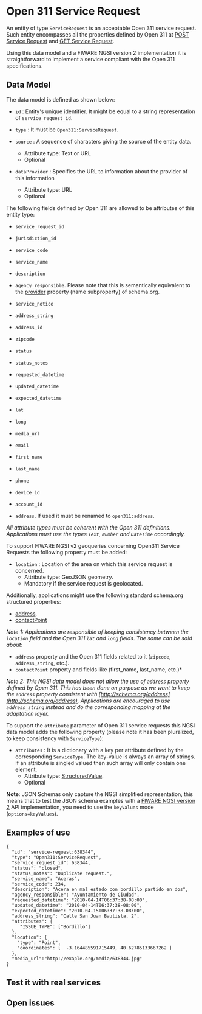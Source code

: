 # Open 311 Service Request

An entity of type `ServiceRequest` is an acceptable Open 311 service request.
Such entity encompasses all the properties defined by Open 311 at
[POST Service Request](http://wiki.open311.org/GeoReport_v2/#post-service-request)
and
[GET Service Request](http://wiki.open311.org/GeoReport_v2/#get-service-request).

Using this data model and a FIWARE NGSI version 2 implementation it is
straightforward to implement a service compliant with the Open 311
specifications.

## Data Model

The data model is defined as shown below:

-   `id` : Entity's unique identifier. It might be equal to a string
    representation of `service_request_id`.

-   `type` : It must be `Open311:ServiceRequest`.

-   `source` : A sequence of characters giving the source of the entity data.

    -   Attribute type: Text or URL
    -   Optional

-   `dataProvider` : Specifies the URL to information about the provider of this
    information
    -   Attribute type: URL
    -   Optional

The following fields defined by Open 311 are allowed to be attributes of this
entity type:

-   `service_request_id`

-   `jurisdiction_id`

-   `service_code`

-   `service_name`

-   `description`

-   `agency_responsible`. Please note that this is semantically equivalent to
    the [provider](http://schema.org/provider) property (name subproperty) of
    schema.org.

-   `service_notice`

-   `address_string`

-   `address_id`

-   `zipcode`

-   `status`

-   `status_notes`

-   `requested_datetime`

-   `updated_datetime`

-   `expected_datetime`

-   `lat`

-   `long`

-   `media_url`

-   `email`

-   `first_name`

-   `last_name`

-   `phone`

-   `device_id`

-   `account_id`

-   `address`. If used it must be renamed to `open311:address`.

_All attribute types must be coherent with the Open 311 definitions.
Applications must use the types `Text`, `Number` and `DateTime` accordingly._

To support FIWARE NGSI v2 geoqueries concerning Open311 Service Requests the
following property must be added:

-   `location` : Location of the area on which this service request is
    concerned.
    -   Attribute type: GeoJSON geometry.
    -   Mandatory if the service request is geolocated.

Additionally, applications might use the following standard schema.org
structured properties:

-   [address](http://schema.org/address).
-   [contactPoint](http://schema.org/contactPoint)

_Note 1: Applications are responsible of keeping consistency between the
`location` field and the Open 311 `lat` and `long` fields_. _The same can be
said about_:

-   `address` property and the Open 311 fields related to it (`zipcode`,
    `address_string`, etc.).
-   `contactPoint` property and fields like (first_name, last_name, etc.)\*

_Note 2: This NGSI data model does not allow the use of `address` property
defined by Open 311. This has been done on purpose as we want to keep the
`address` property consistent with
[http://schema.org/address](http://schema.org/address). Applications are
encouraged to use `address_string` instead and do the corresponding mapping at
the adaptation layer._

To support the `attribute` parameter of Open 311 service requests this NGSI data
model adds the following property (please note it has been pluralized, to keep
consistency with `ServiceType`):

-   `attributes` : It is a dictionary with a key per attribute defined by the
    corresponding `ServiceType`. The key-value is always an array of strings. If
    an attribute is singled valued then such array will only contain one
    element.
    -   Attribute type: [StructuredValue](https://schema.org/StructuredValue).
    -   Optional

**Note**: JSON Schemas only capture the NGSI simplified representation, this
means that to test the JSON schema examples with a
[FIWARE NGSI version 2](http://fiware.github.io/specifications/ngsiv2/stable)
API implementation, you need to use the `keyValues` mode (`options=keyValues`).

## Examples of use

    {
      "id": "service-request:638344",
      "type": "Open311:ServiceRequest",
      "service_request_id": 638344,
      "status": "closed",
      "status_notes": "Duplicate request.",
      "service_name": "Aceras",
      "service_code": 234,
      "description": "Acera en mal estado con bordillo partido en dos",
      "agency_responsible": "Ayuntamiento de Ciudad",
      "requested_datetime": "2010-04-14T06:37:38-08:00",
      "updated_datetime": "2010-04-14T06:37:38-08:00",
      "expected_datetime": "2010-04-15T06:37:38-08:00",
      "address_string": "Calle San Juan Bautista, 2",
      "attributes": {
         "ISSUE_TYPE": ["Bordillo"]
      },
      "location": {
        "type": "Point",
        "coordinates": [  -3.164485591715449, 40.62785133667262 ]
      },
      "media_url":"http://exaple.org/media/638344.jpg"
    }

## Test it with real services

## Open issues
